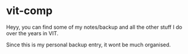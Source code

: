 # vit-comp

Heyy, you can find some of my notes/backup and all the other stuff I do over the years in VIT. 

Since this is my personal backup entry, it wont be much organised.
